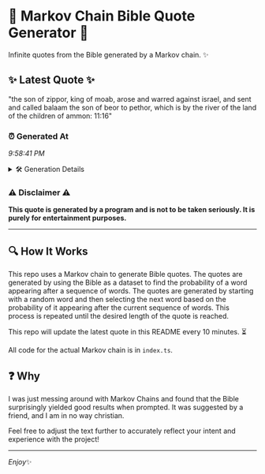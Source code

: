# 📖 Markov Chain Bible Quote Generator 📖

Infinite quotes from the Bible generated by a Markov chain. ✨

## ✨ Latest Quote ✨
"the son of zippor, king of moab, arose and warred against israel, and sent and called balaam the son of beor to pethor, which is by the river of the land of the children of ammon: 11:16"

### ⏰ Generated At
*9:58:41 PM*

<details>
    <summary>🛠️ Generation Details</summary>
    <p>
        <strong>🌱 Seed:</strong> the<br>
        <strong>🔄 Iterations:</strong> 36<br>
        <strong>📜 Context History:</strong><br>[ the ]: son<br>[ the, son ]: of<br>[ the, son, of ]: zippor,<br>[ the, son, of, zippor, ]: king<br>[ the, son, of, zippor,, king ]: of<br>[ the, son, of, zippor,, king, of ]: moab,<br>[ son, of, zippor,, king, of, moab, ]: arose<br>[ of, zippor,, king, of, moab,, arose ]: and<br>[ zippor,, king, of, moab,, arose, and ]: warred<br>[ king, of, moab,, arose, and, warred ]: against<br>[ of, moab,, arose, and, warred, against ]: israel,<br>[ moab,, arose, and, warred, against, israel, ]: and<br>[ arose, and, warred, against, israel,, and ]: sent<br>[ and, warred, against, israel,, and, sent ]: and<br>[ warred, against, israel,, and, sent, and ]: called<br>[ against, israel,, and, sent, and, called ]: balaam<br>[ israel,, and, sent, and, called, balaam ]: the<br>[ and, sent, and, called, balaam, the ]: son<br>[ sent, and, called, balaam, the, son ]: of<br>[ and, called, balaam, the, son, of ]: beor<br>[ called, balaam, the, son, of, beor ]: to<br>[ balaam, the, son, of, beor, to ]: pethor,<br>[ the, son, of, beor, to, pethor, ]: which<br>[ son, of, beor, to, pethor,, which ]: is<br>[ of, beor, to, pethor,, which, is ]: by<br>[ beor, to, pethor,, which, is, by ]: the<br>[ to, pethor,, which, is, by, the ]: river<br>[ pethor,, which, is, by, the, river ]: of<br>[ which, is, by, the, river, of ]: the<br>[ is, by, the, river, of, the ]: land<br>[ by, the, river, of, the, land ]: of<br>[ the, river, of, the, land, of ]: the<br>[ river, of, the, land, of, the ]: children<br>[ of, the, land, of, the, children ]: of<br>[ the, land, of, the, children, of ]: ammon:<br>[ land, of, the, children, of, ammon: ]: 11:16<br>
    </p>
</details>

### ⚠️ Disclaimer ⚠️
**This quote is generated by a program and is not to be taken seriously. It is purely for entertainment purposes.**

---

## 🔍 How It Works

This repo uses a Markov chain to generate Bible quotes. The quotes are generated by using the Bible as a dataset to find the probability of a word appearing after a sequence of words. The quotes are generated by starting with a random word and then selecting the next word based on the probability of it appearing after the current sequence of words. This process is repeated until the desired length of the quote is reached.

This repo will update the latest quote in this README every 10 minutes. ⏳

All code for the actual Markov chain is in `index.ts`.

## ❓ Why

I was just messing around with Markov Chains and found that the Bible surprisingly yielded good results when prompted. 
It was suggested by a friend, and I am in no way christian.

Feel free to adjust the text further to accurately reflect your intent and experience with the project!

---

*Enjoy*✨
